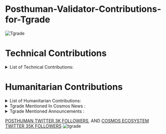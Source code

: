 # Posthuman-Validator-Contributions-for-Tgrade
![Tgrade](https://user-images.githubusercontent.com/92199696/176698728-dd930e7d-ffbd-4000-870d-b230b33e2f00.png)
# Technical Contributions 

<details>
  <summary>List of Technical Contributions:</summary>

- We validating Tgrade Chain in Mainnet [Validator's link](https://tgrade.aneka.io/validators/tgrade1kcdne83mkvygg7guueswnfyfwtsdmewywvnq5q)
- We running relayer between Osmosis and Tgrade | [Relayer Link](https://tgrade.aneka.io/accounts/tgrade1f7ahqkjvhlfl8acf7dfhnegdklrqyrj6lckehf)
- We running three public Tgrade nodes for everyone who want to get onchain data without self-running a node
1) https://rpc.tgrade.posthuman.digital/ (with state sync support)
2) https://grpc.tgrade.posthuman.digital/
3) https://lcd.tgrade.posthuman.digital/
- We added $TGD to [Sputnik Exchange](https://sputnik.exchange/) and to [Sputnik Network](https://t.me/SputnikNetworkBot). Now users can send tips with $TGD in Twitter and Telegram, and also p2p-exchange $TGD directly in Telegram!
</details>

# Humanitarian Contributions

<details>
  <summary>List of Humanitarian Contributions:</summary>
  
- We've created and working on Russian Speaking TGrade Community in [Telegram!](https://t.me/tgrade_ru_com)
- We've translated Securing a blockchain with Proof of Engagement article into Russian [Medium link](https://medium.com/@Medniyy/защита-блокчейна-с-помощью-доказательства-вовлечённости-80226e29d784)
- We started posting about Tgrade in our Twitter Accounts. <br/>
  </details>
  
<details>
  <summary>Tgrade Mentioned In Cosmos News :</summary>
  
- [2 JULY 22](https://twitter.com/CosmosEcosystem/status/1543282596876099593)
- [9 JULY 22](https://twitter.com/CosmosEcosystem/status/1545811915779235841)
- [16 JULY 22](https://twitter.com/CosmosEcosystem/status/1548334581232766976)
- [24 JULY 22](https://twitter.com/CosmosEcosystem/status/1551287141451370496)
- [7 AUG 22](https://twitter.com/CosmosEcosystem/status/1556023753599066115)
 </details>
 
  <details>
  <summary>Tgrade Mentioned Announcements :</summary>
  
- [POSTHUMAN VALIDATOR PREMIUM VIDEO ANNOUNCEMENT](https://twitter.com/POSTHUMAN_DVS/status/1541398162711142400)
- [5 JULY 22](https://twitter.com/CosmosEcosystem/status/1544353290707783680)
  </details>
  
[POSTHUMAN TWITTER 3K FOLLOWERS](https://twitter.com/POSTHUMAN_DVS), AND [COSMOS ECOSYSTEM TWITTER 35K FOLLOWERS](https://twitter.com/CosmosEcosystem)
![tgrade](https://user-images.githubusercontent.com/92199696/176707443-a7ffdcd0-bb91-4754-97c2-6b0bf57b422f.jpg)
</details>
